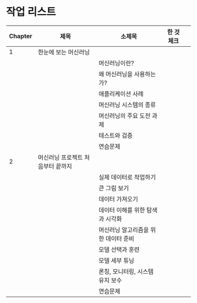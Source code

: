 # 작업 리스트

| Chapter | 제목                 | 소제목                 | 한 것 체크 ||
|---------|--------------------|---------------------|--------|---|
| 1       | 한눈에 보는 머신러닝        |                     |        ||
|         |                    | 머신러닝이란?             |        ||
|         |                    | 왜 머신러닝을 사용하는가?      |        ||
|         |                    | 애플리케이션 사례           |        ||
|         |                    | 머신러닝 시스템의 종류        |        ||
|         |                    | 머신러닝의 주요 도전 과제      |        ||
|         |                    | 테스트와 검증             |        ||
|         |                    | 연습문제                |        ||
| 2       | 머신러닝 프로젝트 처음부터 끝까지 |                     |        ||
|         |                    | 실제 데이터로 작업하기        |        ||
|         |                    | 큰 그림 보기             |        ||
|         |                    | 데이터 가져오기            |        ||
|         |                    | 데이터 이해를 위한 탐색과 시각화  |        ||
|         |                    | 머신러닝 알고리즘을 위한 데이터 준비 |        ||
|         |                    | 모델 선택과 훈련           |        ||
|         |                    | 모델 세부 튜닝            |        ||
|         |                    | 론칭, 모니터링, 시스템 유지 보수 |        ||
|         |                    | 연습문제                |        ||
